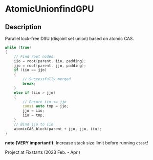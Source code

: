 # AtomicUnionfindGPU

## Description

Parallel lock-free DSU (disjoint set union) based on atomic CAS.

```cpp
while (true)
{
    // Find root nodes
    iio = root(parent, iio, padding);
    jjo = root(parent, jjo, padding);
    if (iio == jjo)
    {
        // Successfully merged
        break;
    }
    else if (iio > jjo)
    {
        // Ensure iio <= jjo
        const auto tmp = jjo;
        jjo = iio;
        iio = tmp;
    }
    // Bind jjo to iio
    atomicCAS_block(parent + jjo, jjo, iio);
}
```

**note (VERY important!)**:
Increase stack size limit before running `ctest`!

Project at Fixstarts (2023 Feb. - Apr.)
